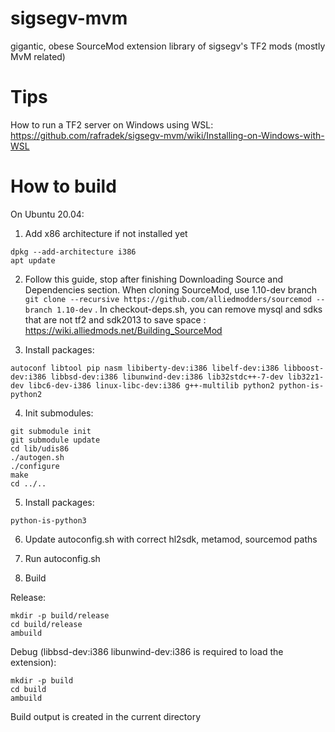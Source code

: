 # sigsegv-mvm
gigantic, obese SourceMod extension library of sigsegv's TF2 mods (mostly MvM related)

# Tips

How to run a TF2 server on Windows using WSL: https://github.com/rafradek/sigsegv-mvm/wiki/Installing-on-Windows-with-WSL

# How to build

On Ubuntu 20.04:

1. Add x86 architecture if not installed yet
```
dpkg --add-architecture i386
apt update
```

2. Follow this guide, stop after finishing Downloading Source and Dependencies section. When cloning SourceMod, use 1.10-dev branch `git clone --recursive https://github.com/alliedmodders/sourcemod --branch 1.10-dev` . In checkout-deps.sh, you can remove mysql and sdks that are not tf2 and sdk2013 to save space : https://wiki.alliedmods.net/Building_SourceMod

3. Install packages:
```
autoconf libtool pip nasm libiberty-dev:i386 libelf-dev:i386 libboost-dev:i386 libbsd-dev:i386 libunwind-dev:i386 lib32stdc++-7-dev lib32z1-dev libc6-dev-i386 linux-libc-dev:i386 g++-multilib python2 python-is-python2
```

4. Init submodules:
```
git submodule init
git submodule update
cd lib/udis86
./autogen.sh
./configure
make
cd ../..
```

5. Install packages:
```
python-is-python3
```

6. Update autoconfig.sh with correct hl2sdk, metamod, sourcemod paths

7. Run autoconfig.sh

8. Build

Release:
```
mkdir -p build/release
cd build/release
ambuild
```

Debug (libbsd-dev:i386 libunwind-dev:i386 is required to load the extension):
```
mkdir -p build
cd build
ambuild
```

Build output is created in the current directory 
